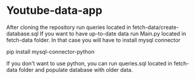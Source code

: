 # Youtube-data-app
After cloning the repository run queries located in fetch-data/create-database.sql
If you want to have up-to-date data run Main.py located in fetch-data folder.
In that case you will have to install mysql connector
  
  pip install mysql-connector-python

If you don't want to use python, you can run queries.sql located in fetch-data folder and populate database with older data.
